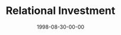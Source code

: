---
layout: message
category: message
series: "The Character of Christ"
title: "Relational Investment"
date: 1998-08-30-00-00
message_id: 428
---